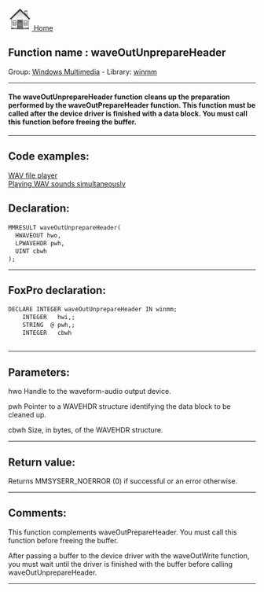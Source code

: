 [<img src="../../images/home.png"> Home ](https://github.com/VFPX/Win32API)  

## Function name : waveOutUnprepareHeader
Group: [Windows Multimedia](../../functions_group.md#Windows_Multimedia)  -  Library: [winmm](../../libraries.md#winmm)  
***  


#### The waveOutUnprepareHeader function cleans up the preparation performed by the waveOutPrepareHeader function. This function must be called after the device driver is finished with a data block. You must call this function before freeing the buffer.
***  


## Code examples:
[WAV file player](../../samples/sample_417.md)  
[Playing WAV sounds simultaneously](../../samples/sample_523.md)  

## Declaration:
```foxpro  
MMRESULT waveOutUnprepareHeader(
  HWAVEOUT hwo,
  LPWAVEHDR pwh,
  UINT cbwh
);  
```  
***  


## FoxPro declaration:
```foxpro  
DECLARE INTEGER waveOutUnprepareHeader IN winmm;
	INTEGER   hwi,;
	STRING  @ pwh,;
	INTEGER   cbwh
  
```  
***  


## Parameters:
hwo 
Handle to the waveform-audio output device. 

pwh 
Pointer to a WAVEHDR structure identifying the data block to be cleaned up. 

cbwh 
Size, in bytes, of the WAVEHDR structure.  
***  


## Return value:
Returns MMSYSERR_NOERROR (0) if successful or an error otherwise.  
***  


## Comments:
This function complements waveOutPrepareHeader. You must call this function before freeing the buffer.   
  
After passing a buffer to the device driver with the waveOutWrite function, you must wait until the driver is finished with the buffer before calling waveOutUnprepareHeader.  
  
***  

